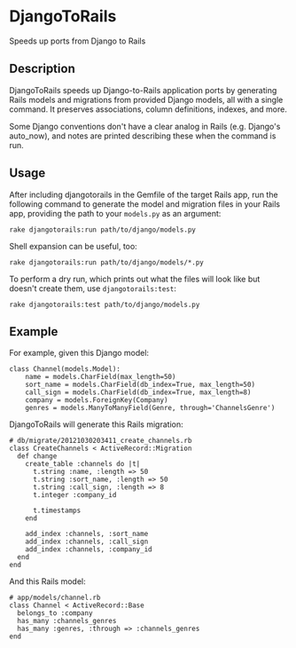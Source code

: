 DjangoToRails
=============
Speeds up ports from Django to Rails

Description
-----------

DjangoToRails speeds up Django-to-Rails application ports by generating Rails models and migrations from provided Django models, all with a single command.  It preserves associations, column definitions, indexes, and more.

Some Django conventions don't have a clear analog in Rails (e.g. Django's auto_now), and notes are printed describing these when the command is run.

Usage
-----

After including djangotorails in the Gemfile of the target Rails app, run the following command to generate the model and migration files in your Rails app, providing the path to your `models.py` as an argument:

    rake djangotorails:run path/to/django/models.py

Shell expansion can be useful, too:

    rake djangotorails:run path/to/django/models/*.py

To perform a dry run, which prints out what the files will look like but doesn't create them, use `djangotorails:test`:

    rake djangotorails:test path/to/django/models.py

Example
-------

For example, given this Django model:

    class Channel(models.Model):
        name = models.CharField(max_length=50)
        sort_name = models.CharField(db_index=True, max_length=50)
        call_sign = models.CharField(db_index=True, max_length=8)
        company = models.ForeignKey(Company)
        genres = models.ManyToManyField(Genre, through='ChannelsGenre')

DjangoToRails will generate this Rails migration:

    # db/migrate/20121030203411_create_channels.rb
    class CreateChannels < ActiveRecord::Migration
      def change
        create_table :channels do |t|
          t.string :name, :length => 50
          t.string :sort_name, :length => 50
          t.string :call_sign, :length => 8
          t.integer :company_id

          t.timestamps
        end

        add_index :channels, :sort_name
        add_index :channels, :call_sign
        add_index :channels, :company_id
      end
    end

And this Rails model:

    # app/models/channel.rb
    class Channel < ActiveRecord::Base
      belongs_to :company
      has_many :channels_genres
      has_many :genres, :through => :channels_genres
    end